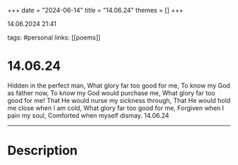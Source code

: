 +++
date = "2024-06-14"
title = "14.06.24"
themes = []
+++

14.06.2024 21:41

tags: #personal
links: [[poems]]

# 14.06.24

Hidden in the perfect man,
What glory far too good for me,
To know my God as father now,
To know my God would purchase me,
What glory far too good for me!
That He would nurse my sickness through,
That He would hold me close when I am cold,
What glory far too good for me,
Forgiven when I pain my soul,
Comforted when myself dismay.
14.06.24

---

# Description


